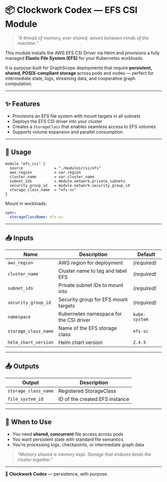 # 📦 Clockwork Codex — EFS CSI Module

> *“A thread of memory, ever shared, woven between minds of the machine.”*

This module installs the AWS EFS CSI Driver via Helm and provisions a fully managed **Elastic File System (EFS)** for your Kubernetes workloads.

It is purpose-built for GraphScope deployments that require **persistent, shared, POSIX-compliant storage** across pods and nodes — perfect for intermediate state, logs, streaming data, and cooperative graph computation.

---

## ✨ Features

- Provisions an EFS file system with mount targets in all subnets
- Deploys the EFS CSI driver into your cluster
- Creates a `StorageClass` that enables seamless access to EFS volumes
- Supports volume expansion and parallel consumption

---

## 🔧 Usage

```hcl
module "efs_csi" {
  source              = "./modules/csi/efs"
  aws_region          = var.region
  cluster_name        = var.cluster_name
  subnet_ids          = module.network.private_subnets
  security_group_id   = module.network.security_group_id
  storage_class_name  = "efs-sc"
}
```

Mount in workloads:

```yaml
spec:
  storageClassName: efs-sc
```

---

## 📥 Inputs

| Name                 | Description                               | Default       |
|----------------------|-------------------------------------------|---------------|
| `aws_region`         | AWS region for deployment                 | *(required)*  |
| `cluster_name`       | Cluster name to tag and label EFS         | *(required)*  |
| `subnet_ids`         | Private subnet IDs to mount into          | *(required)*  |
| `security_group_id`  | Security group for EFS mount targets      | *(required)*  |
| `namespace`          | Kubernetes namespace for the CSI driver   | `kube-system` |
| `storage_class_name` | Name of the EFS storage class             | `efs-sc`      |
| `helm_chart_version` | Helm chart version                        | `2.4.5`       |

---

## 📤 Outputs

| Output              | Description                     |
|---------------------|---------------------------------|
| `storage_class_name` | Registered StorageClass         |
| `file_system_id`     | ID of the created EFS instance  |

---

## 🧠 When to Use

- You need **shared, concurrent** file access across pods
- You want persistent state with standard file semantics
- You’re processing logs, checkpoints, or intermediate graph data

> *“Memory shared is memory kept. Storage that endures binds the cluster together.”*

---

🧠 **Clockwork Codex** — persistence, with purpose.
